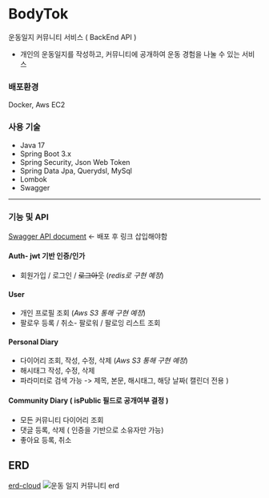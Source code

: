 # BodyTok

운동일지 커뮤니티 서비스 ( BackEnd API )
- 개인의 운동일지를 작성하고, 커뮤니티에 공개하여 운동 경험을 나눌 수 있는 서비스

### 배포환경

Docker, Aws EC2

### 사용 기술
- Java 17
- Spring Boot 3.x
- Spring Security, Json Web Token
- Spring Data Jpa, Querydsl, MySql
- Lombok
- Swagger

---

### 기능 및 API
[Swagger API document]() <- 배포 후 링크 삽입해야함

#### Auth- jwt 기반 인증/인가
- 회원가입 / 로그인 / ~~로그아웃~~ (*redis로 구현 예정*)
#### User
- 개인 프로필 조회 (*Aws S3 통해 구현 예정*)
- 팔로우 등록 / 취소- 팔로워 / 팔로잉 리스트 조회
#### Personal Diary
- 다이어리 조회, 작성, 수정, 삭제 (*Aws S3 통해 구현 예정*)
- 해시태그 작성, 수정, 삭제
- 파라미터로 검색 가능 -> 제목, 본문, 해시태그, 해당 날짜( 캘린더 전용 )
#### Community Diary ( isPublic 필드로 공개여부 결정 )
- 모든 커뮤니티 다이어리 조회
- 댓글 등록, 삭제 ( 인증을 기반으로 소유자만 가능)
- 좋아요 등록, 취소

## ERD
[erd-cloud](https://www.erdcloud.com/d/GWegJBjXxGEt2erZm)
![운동 일지 커뮤니티 erd](https://github.com/gajchaewon/health-diary-back/assets/74637926/69ec6937-9ec6-41a6-b101-95f9f9d6966d)
